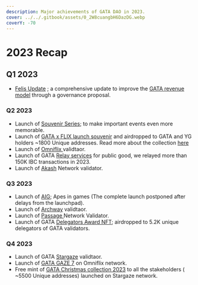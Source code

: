 ```yaml
---
description: Major achievements of GATA DAO in 2023.
cover: ../../.gitbook/assets/0_2W8cuangbH6DazDG.webp
coverY: -70
---
```


# 2023 Recap

## Q1 2023

* [Felis Update](../gata-hub-ventures/gata-nft-dao/gata-constitution/governance-proposal-6.md) ; a comprehensive update to improve the [GATA revenue model](../gata-hub-ventures/gata-nft-dao/dao-revenue.md) through a governance proposal.&#x20;

### Q2 2023

* Launch of [Souvenir Series](../gata-hub-ventures/nft-souvenirs.md); to make important events even more memorable.&#x20;
* Launch of [GATA x FLIX launch souvenir](https://omniflix.market/collection/onftdenoma6a057db64674de0b129e9b5c087d404) and airdropped to GATA and YG holders \~1800 Unique addresses. Read more about the collection [here](../gata-hub-ventures/nft-souvenirs.md)
* Launch of [Omniflix ](../gata-hub-ventures/gata-validators/)validtaor.
* Launch of  GATA [Relay services](https://relayers.smartstake.io/relayer/44937E3DA9AA699A) for public good, we relayed more than 150K IBC transactions in 2023.
* Launch of [Akash](../gata-hub-ventures/gata-validators/) Network validator.&#x20;

### Q3 2023

* Launch of [AIG](../gata-hub-ventures/apes-in-games-rise-of-apelandia/aig-lore.md); Apes in games (The complete launch postponed after delays from the launchpad).
* Launch of [Archway](../gata-hub-ventures/gata-validators/) [ ](../gata-hub-ventures/gata-validators/)validtaor.&#x20;
* Launch of [Passage ](../gata-hub-ventures/gata-validators/)Network Validator.
* Launch of GATA [Delegators Award NFT](../gata-hub-ventures/nft-souvenirs.md); airdropped to 5.2K unique delegators of GATA validators.  &#x20;

### Q4 2023

* Launch of GATA [Stargaze](../gata-hub-ventures/gata-validators/) validtaor.
* Launch of [GATA GAZE 7](../gata-hub-ventures/nft-souvenirs.md) on Omniflix network.
* Free mint of [GATA Christmas collection 2023](https://www.stargaze.zone/l/stars1zs489w6yyymufw9wq97qzh3947jrm2da5n6zcxthx5zze6q88udqu9m8vh) to all the stakeholders   ( \~5500 Unique addresses) launched on Stargaze network. &#x20;
